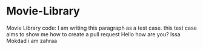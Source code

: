 # Movie-Library
Movie Library code: 
I am writing this paragraph as a test case. this test case aims to show me how to create a pull request
Hello 
how are you?
Issa Mokdad
i am zahraa
